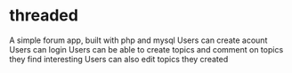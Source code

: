 # threaded
A simple forum app, built with php and mysql
Users can create acount
Users can login
Users can be able to create topics and comment on topics they find interesting
Users can also edit topics they created
